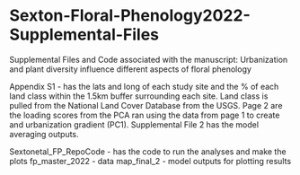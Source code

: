 # Sexton-Floral-Phenology2022-Supplemental-Files
Supplemental Files and Code associated with the manuscript: Urbanization and plant diversity influence different aspects of floral phenology

Appendix S1 - has the lats and long of each study site and the % of each land class within the 1.5km buffer surrounding each site. Land class is pulled from the National Land Cover Database from the USGS. Page 2 are the loading scores from the PCA ran using the data from page 1 to create and urbanization gradient (PC1).
Supplemental File 2 has the model averaging outputs.

Sextonetal_FP_RepoCode - has the code to run the analyses and make the plots
fp_master_2022 - data
map_final_2 - model outputs for plotting results
